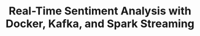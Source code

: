 ---
title: Real-Time Sentiment Analysis with Docker, Kafka, and Spark Streaming
tags: [Data Science, Sentiment Analysis, NLP, Twitter, Spark Streaming]
style: border
color: danger
description: A Step-By-Step Guide to Deploying a Pre-trained Model in an ETL Process
external_url: https://medium.com/towards-artificial-intelligence/real-time-sentiment-analysis-with-docker-kafka-and-spark-streaming-952c06549de1
---
